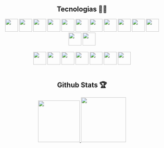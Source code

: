 </br>
<div align="center">
  <div>
    <h2>Tecnologias 👨‍💻</h2>
  </div>
  <div>
    <img height="40px" src="https://icongr.am/devicon/html5-original.svg?size=128&color=currentColor" />
    <img height="40px" src="https://icongr.am/devicon/css3-original.svg?size=128&color=currentColor" />
    <img height="40px" src="https://icongr.am/devicon/sass-original.svg?size=128&color=currentColor" />
    <img height="40px" src="https://cdn.jsdelivr.net/gh/devicons/devicon/icons/tailwindcss/tailwindcss-plain.svg" />
    <img height="40px" src="https://www.styled-components.com/atom.png" />
    <img height="40px" src="https://icongr.am/devicon/javascript-original.svg?size=128&color=currentColor" />
    <img height="40px" src="https://icongr.am/devicon/typescript-plain.svg?size=128&color=currentColor" />
    <img height="40px" src="https://cdn.jsdelivr.net/gh/devicons/devicon/icons/jest/jest-plain.svg" />
    <img height="40px" src="https://testing-library.com/img/octopus-64x64.png" />
    <img height="40px" src="https://icongr.am/devicon/react-original.svg?size=128&color=currentColor" />
    <img height="40px" src="https://cdn.jsdelivr.net/gh/devicons/devicon/icons/nextjs/nextjs-original.svg" />
    <img height="40px" src="https://cdn.jsdelivr.net/gh/devicons/devicon/icons/redux/redux-original.svg" />
    <img height="40px" src="https://cdn.jsdelivr.net/gh/devicons/devicon/icons/figma/figma-original.svg" />
  </div>
  </br>
  <div>
    <img height="40px" src="https://cdn.jsdelivr.net/gh/devicons/devicon/icons/docker/docker-original.svg" />
    <img height="40px" src="https://cdn.jsdelivr.net/gh/devicons/devicon/icons/firebase/firebase-plain.svg" />
    <img height="40px" src="https://cdn.jsdelivr.net/gh/devicons/devicon/icons/mysql/mysql-original.svg" />
    <img height="40px" src="https://cdn.jsdelivr.net/gh/devicons/devicon/icons/nodejs/nodejs-original-wordmark.svg" />
    <img height="40px" src="https://cdn.jsdelivr.net/gh/devicons/devicon/icons/express/express-original.svg" />
    <img height="40px" src="https://cdn.jsdelivr.net/gh/devicons/devicon/icons/sequelize/sequelize-original.svg" />
    <img height="40px" src="https://cdn.jsdelivr.net/gh/devicons/devicon/icons/graphql/graphql-plain.svg" />
  </div>
</div>
</br>
<div>
  <h2 align="center">Github Stats 🏆</h2>
  <div align="center">
    <a href="https://github.com/pedronr03">
    <img height="130em" src="https://github-readme-stats.vercel.app/api?username=pedronr03&show_icons=true&theme=tokyonight&include_all_commits=true&hide_border=true&layout=compact&hide=issues,contribs&bg_color=00000000"/>
     <img height="140em" src="https://github-readme-stats.vercel.app/api/top-langs/?username=pedronr03&layout=compact&langs_count=7&hide_border=true&theme=tokyonight&bg_color=00000000&langs_count=6"/>
  </div>
</div>
<br />
